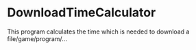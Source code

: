 # DownloadTimeCalculator
This program calculates the time which is needed to download a file/game/program/...
